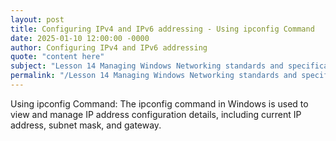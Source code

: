 ```yaml
---
layout: post
title: Configuring IPv4 and IPv6 addressing - Using ipconfig Command
date: 2025-01-10 12:00:00 -0000
author: Configuring IPv4 and IPv6 addressing
quote: "content here"
subject: "Lesson 14 Managing Windows Networking standards and specifications"
permalink: "/Lesson 14 Managing Windows Networking standards and specifications/Configuring IPv4 and IPv6 addressing/Configuring IPv4 and IPv6 addressing - Using ipconfig Command"
---
```


Using ipconfig Command: The ipconfig command in Windows is used to view and manage IP address configuration details, including current IP address, subnet mask, and gateway.
